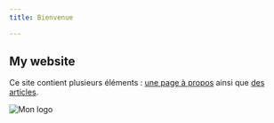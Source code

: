 ```yaml
---
title: Bienvenue

---
```

## My website
Ce site contient plusieurs éléments : [une page à propos](/labveilletech/propos) ainsi que [des articles](/labveilletech/articles).

![Mon logo](/images/toffee.png)